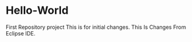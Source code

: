 # Hello-World
First Repository project
This is for initial changes.
This Is Changes From Eclipse IDE.

